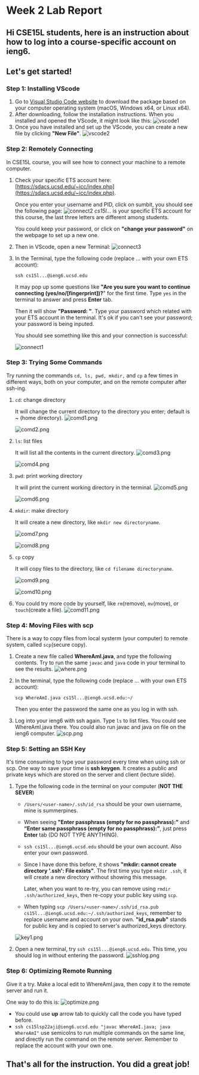 # **Week 2 Lab Report**

## **Hi CSE15L students, here is an instruction about how to log into a course-specific account on ieng6.**

## Let's get started!

### Step 1: Installing VScode
1. Go to [Visual Studio Code website](https://code.visualstudio.com/) to download the package based on your computer operating system (macOS, Windows x64, or Linux x64). 
2. After downloading, follow the installation instructions. When you installed and opened the VScode, it might look like this:
    ![vscode1](vscode1.png) 
3. Once you have installed and set up the VScode, you can create a new file by clicking **"New File"**. 
    ![vscode2](vscode2.jpeg) 

### Step 2: Remotely Connecting
In CSE15L course, you will see how to connect your machine to a remote computer. 

1. Check your specific ETS account here: [https://sdacs.ucsd.edu/~icc/index.php](https://sdacs.ucsd.edu/~icc/index.php). 

    Once you enter your username and PID, click on sumbit, you should see the following page:
    ![connect2](connect2.png) 
    *cs15l...* is your specific ETS account for this course, the last three letters are different among students.
    
    You could keep your password, or click on **"change your password"** on the webpage to set up a new one.
2. Then in VScode, open a new Terminal:
    ![connect3](connect3.png) 
3. In the Terminal, type the following code (replace ... with your own ETS account):

    `ssh cs15l...@ieng6.ucsd.edu`

    It may pop up some questions like **"Are you sure you want to continue connecting (yes/no/[fingerprint])?**" for the first time. Type `yes` in the terminal to answer and press **Enter** tab.

    Then it will show **"Password: "**. Type your password which related with your ETS account in the terminal. It's ok if you can't see your password; your password is being inputed. 
    
    You should see something like this and your connection is successful:
    
    ![connect1](connect1.jpeg) 

    
### Step 3: Trying Some Commands
Try running the commands `cd, ls, pwd, mkdir,` and `cp` a few times in different ways, both on your computer, and on the remote computer after ssh-ing.

1. `cd`: change directory

    It will change the current directory to the directory you enter; default is ~ (home directory).
    ![comd1.png](comd1.png)

    ![comd2.png](comd2.png)

2. `ls`: list files

    It will list all the contents in the current directory.
    ![comd3.png](comd3.png)

    ![comd4.png](comd4.png)

3. `pwd`: print working directory

    It will print the current working directory in the terminal.
    ![comd5.png](comd5.png)

    ![comd6.png](comd6.png)
4. `mkdir`: make directory

    It will create a new directory, like `mkdir new directoryname`.

    ![comd7.png](comd7.png)

    ![comd8.png](comd8.png)
5. `cp` copy

    It will copy files to the directory, like `cd filename directoryname`.

    ![comd9.png](comd9.png)

    ![comd10.png](comd10.png)

6. You could try more code by yourself, like `rm`(remove), `mv`(move), or `touch`(create a file).
    ![comd11.png](comd11.png)

### Step 4: Moving Files with scp
There is a way to copy files from local systerm (your computer) to remote system, called `scp`(secure copy).

1. Create a new file called **WhereAmI.java**, and type the following contents. Try to run the same `javac` and `java` code in your terminal to see the results.
    ![where.png](where.png)
2. In the terminal, type the following code (replace ... with your own ETS account):

    `scp WhereAmI.java cs15l...@ieng6.ucsd.edu:~/`

    Then you enter the password the same one as you log in with ssh.
3. Log into your ieng6 with ssh again. Type `ls` to list files. You could see WhereAmI.java there. You could also run javac and java on file on the ieng6 computer.
    ![scp.png](scp.jpeg)

### Step 5: Setting an SSH Key
It's time consuming to type your password every time when using ssh or scp. One way to save your time is **ssh keygen**. It creates a public and private keys which are stored on the server and client (lecture slide).

1. Type the following code in the terminal on your computer (**NOT THE SEVER**)

    * `/Users/<user-name>/.ssh/id_rsa` should be your own username, mine is summerpines.

    * When seeing **"Enter passphrass (empty for no passphrass):"** and **“Enter same passphrass (empty for no passphrass):”**, just press **Enter** tab (DO NOT TYPE ANYTHING).

    * `ssh cs15l...@ieng6.ucsd.edu` should be your own account. Also enter your own password.

    * Since I have done this before, it shows **"mkdir: cannot create directory '.ssh': File exists"**. The first time you type `mkdir .ssh`, it will create a new directory without showing this message.

        Later, when you want to re-try, you can remove using `rmdir .ssh/authorized_keys`, then re-copy your public key using `scp`.
    * When typing `scp /Users/<user-name>/.ssh/id_rsa.pub cs15l...@ieng6.ucsd.edu:~/.ssh/authorized_keys`, remember to replace username and account on your own. **"id_rsa.pub"** stands for public key and is copied to server's authorized_keys directory.

    ![key1.png](key1.png)
2. Open a new terminal, try `ssh cs15l...@ieng6.ucsd.edu`. This time, you should log in without entering the password.
    ![sshlog.png](sshlog.png)

### Step 6: Optimizing Remote Running
Give it a try. Make a local edit to WhereAmI.java, then copy it to the remote server and run it.

One way to do this is:
![optimize.png](optimize.png)

* You could use **up** arrow tab to quickly call the code you have typed before.
* `ssh cs15lsp22aji@ieng6.ucsd.edu "javac WhereAmI.java; java WhereAmI"` use semicolns to run multiple commands on the same line, and directly run the command on the remote server. Remember to replace the account with your own one.

## That's all for the instruction. You did a great job!

     
